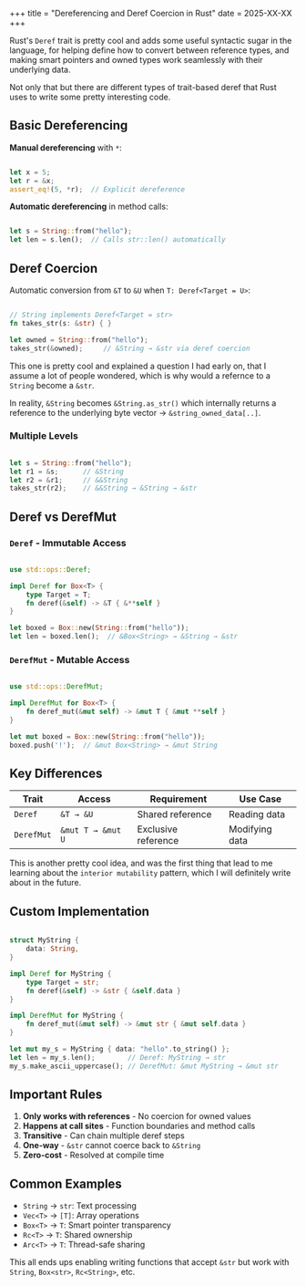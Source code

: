 +++
title = "Dereferencing and Deref Coercion in Rust"
date = 2025-XX-XX
+++

Rust's `Deref` trait is pretty cool and adds some useful syntactic sugar in the language, for helping define how to convert between reference types, and making smart pointers and owned types work seamlessly with their underlying data.

Not only that but there are different types of trait-based deref that Rust uses to write some pretty interesting code.

## Basic Dereferencing

**Manual dereferencing** with `*`:

```rust

let x = 5;
let r = &x;
assert_eq!(5, *r);  // Explicit dereference
```

**Automatic dereferencing** in method calls:

```rust

let s = String::from("hello");
let len = s.len();  // Calls str::len() automatically
```

## Deref Coercion

Automatic conversion from `&T` to `&U` when `T: Deref<Target = U>`:

```rust

// String implements Deref<Target = str>
fn takes_str(s: &str) { }

let owned = String::from("hello");
takes_str(&owned);     // &String → &str via deref coercion
```

This one is pretty cool and explained a question I had early on, that I assume a lot of people wondered, which is why would a refernce to a ```String``` become a ```&str```.

In reality, ```&String``` becomes ```&String.as_str()``` which internally returns a reference to the underlying byte vector -> ```&string_owned_data[..]```.

### Multiple Levels

```rust

let s = String::from("hello");
let r1 = &s;      // &String  
let r2 = &r1;     // &&String
takes_str(r2);    // &&String → &String → &str
```

## Deref vs DerefMut

### `Deref` - Immutable Access

```rust

use std::ops::Deref;

impl Deref for Box<T> {
    type Target = T;
    fn deref(&self) -> &T { &**self }
}

let boxed = Box::new(String::from("hello"));
let len = boxed.len();  // &Box<String> → &String → &str
```

### `DerefMut` - Mutable Access

```rust

use std::ops::DerefMut;

impl DerefMut for Box<T> {
    fn deref_mut(&mut self) -> &mut T { &mut **self }
}

let mut boxed = Box::new(String::from("hello"));
boxed.push('!');  // &mut Box<String> → &mut String
```

## Key Differences

| Trait | Access | Requirement | Use Case |
|-------|--------|-------------|----------|
| `Deref` | `&T → &U` | Shared reference | Reading data |
| `DerefMut` | `&mut T → &mut U` | Exclusive reference | Modifying data |

This is another pretty cool idea, and was the first thing that lead to me learning about the ```interior mutability``` pattern, which I will definitely write about in the future.

## Custom Implementation

```rust

struct MyString {
    data: String,
}

impl Deref for MyString {
    type Target = str;
    fn deref(&self) -> &str { &self.data }
}

impl DerefMut for MyString {
    fn deref_mut(&mut self) -> &mut str { &mut self.data }
}

let mut my_s = MyString { data: "hello".to_string() };
let len = my_s.len();        // Deref: MyString → str
my_s.make_ascii_uppercase(); // DerefMut: &mut MyString → &mut str
```

## Important Rules

1. **Only works with references** - No coercion for owned values
2. **Happens at call sites** - Function boundaries and method calls
3. **Transitive** - Can chain multiple deref steps
4. **One-way** - `&str` cannot coerce back to `&String`
5. **Zero-cost** - Resolved at compile time

## Common Examples

- `String` → `str`: Text processing
- `Vec<T>` → `[T]`: Array operations  
- `Box<T>` → `T`: Smart pointer transparency
- `Rc<T>` → `T`: Shared ownership
- `Arc<T>` → `T`: Thread-safe sharing

This all ends ups enabling writing functions that accept `&str` but work with `String`, `Box<str>`, `Rc<String>`, etc.